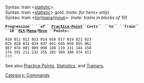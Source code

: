Syntax: train \<[statistic](:Category:_Statistics.md "wikilink")\>.  
Syntax: train \<[statistic](:Category:_Statistics.md "wikilink")\> gold.
*(note: for hero+ only)*  
Syntax: train
\<[hp](Hit_Points.md "wikilink")/[mana](Mana_Points.md "wikilink")/[move](Move_Points.md "wikilink")\>.
*(note: trains in blocks of 10)*  

**`Progression`` ``of`` `[`Practice-Point`](Practice_Points.md "wikilink")` ``Costs`` ``to`` ``Train`` ``10`` `[`Hit`](Hit_Points.md "wikilink")`/`[`Mana`](Mana_Points.md "wikilink")`/`[`Move`](Move_Points.md "wikilink")` ``Points:`**  
  
`010 011 012 013 014 016 017 019 021 023  `  
`025 028 031 034 037 041 045 050 055 061`  
`067 074 081 089 098 108 119 131 144 158`  
`174 191 211 232 255 281 309 340 374 411`  
`???`

See also [Practice Points](Practice_Points.md "wikilink"),
[Statistics](:Category:_Statistics.md "wikilink"), and
[Trainers](:Category:Trainers.md "wikilink").

[Category: Commands](Category:_Commands "wikilink")
